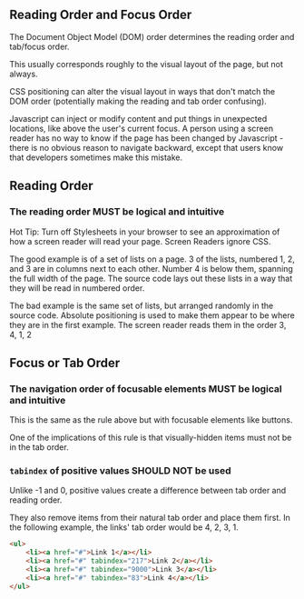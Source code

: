 ## Reading Order and Focus Order

The Document Object Model (DOM) order determines the reading order and tab/focus order.

This usually corresponds roughly to the visual layout of the page, but not always. 

CSS positioning can alter the visual layout in ways that don't match the DOM order (potentially making the reading and tab order confusing).

Javascript can inject or modify content and put things in unexpected locations, like above the user's current focus. A person using a screen reader has no way to know if the page has been changed by Javascript - there is no obvious reason to navigate backward, except that users know that developers sometimes make this mistake.

## Reading Order

### The reading order MUST be logical and intuitive

Hot Tip: Turn off Stylesheets in your browser to see an approximation of how a screen reader will read your page. Screen Readers ignore CSS.

The good example is of a set of lists on a page. 3 of the lists, numbered 1, 2, and 3 are in columns next to each other. Number 4 is below them, spanning the full width of the page. The source code lays out these lists in a way that they will be read in numbered order.

The bad example is the same set of lists, but arranged randomly in the source code. Absolute positioning is used to make them appear to be where they are in the first example. The screen reader reads them in the order 3, 4, 1, 2

## Focus or Tab Order

### The navigation order of focusable elements MUST be logical and intuitive

This is the same as the rule above but with focusable elements like buttons.

One of the implications of this rule is that visually-hidden items must not be in the tab order.

### `tabindex` of positive values SHOULD NOT be used

Unlike -1 and 0, positive values create a difference between tab order and reading order.

They also remove items from their natural tab order and place them first. In the following example, the links' tab order would be 4, 2, 3, 1.

```html
<ul>
    <li><a href="#">Link 1</a></li>
    <li><a href="#" tabindex="217">Link 2</a></li>
    <li><a href="#" tabindex="9000">Link 3</a></li>
    <li><a href="#" tabindex="83">Link 4</a></li>
</ul>
```